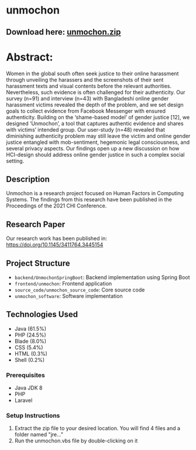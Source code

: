 # unmochon

## Download here: [unmochon.zip](https://github.com/hridoy100/unmochon/raw/main/unmochon_software/unmochon.zip)

# Abstract:

Women in the global south often seek justice to their online harassment through unveiling the harassers and the screenshots of their sent harassment texts and visual contents before the relevant authorities. Nevertheless, such evidence is often challenged for their authenticity. Our survey (n=91) and interview (n=43) with Bangladeshi online gender harassment victims revealed the depth of the problem, and we set design goals to collect evidence from Facebook Messenger with ensured authenticity. Building on the ‘shame-based model’ of gender justice [12], we designed ‘Unmochon’, a tool that captures authentic evidence and shares with victims’ intended group. Our user-study (n=48) revealed that diminishing authenticity problem may still leave the victim and online gender justice entangled with mob-sentiment, hegemonic legal consciousness, and several privacy aspects. Our findings open up a new discussion on how HCI-design should address online gender justice in such a complex social setting.

## Description
Unmochon is a research project focused on Human Factors in Computing Systems. The findings from this research have been published in the Proceedings of the 2021 CHI Conference.

## Research Paper
Our research work has been published in: https://doi.org/10.1145/3411764.3445154

## Project Structure
- `backend/UnmochonSpringBoot`: Backend implementation using Spring Boot
- `frontend/unmochon`: Frontend application
- `source_code/unmochon_source_code`: Core source code
- `unmochon_software`: Software implementation

## Technologies Used
- Java (61.5%)
- PHP (24.5%)
- Blade (8.0%)
- CSS (5.4%)
- HTML (0.3%)
- Shell (0.2%)

### Prerequisites
- Java JDK 8
- PHP
- Laravel

### Setup Instructions
1. Extract the zip file to your desired location. You will find 4 files and a folder named "jre..."
2. Run the unmochon.vbs file by double-clicking on it

